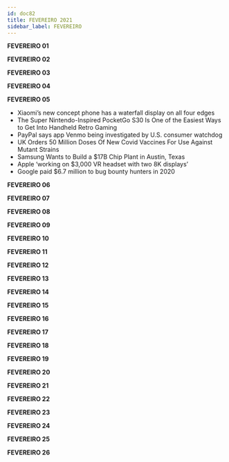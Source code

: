 ```yaml
---
id: doc82
title: FEVEREIRO 2021
sidebar_label: FEVEREIRO
---
```


**FEVEREIRO 01**

**FEVEREIRO 02**

**FEVEREIRO 03**

**FEVEREIRO 04**

**FEVEREIRO 05**

- Xiaomi’s new concept phone has a waterfall display on all four edges
- The Super Nintendo-Inspired PocketGo S30 Is One of the Easiest Ways to Get Into Handheld Retro Gaming
- PayPal says app Venmo being investigated by U.S. consumer watchdog
- UK Orders 50 Million Doses Of New Covid Vaccines For Use Against Mutant Strains
- Samsung Wants to Build a $17B Chip Plant in Austin, Texas
- Apple ‘working on $3,000 VR headset with two 8K displays’
- Google paid $6.7 million to bug bounty hunters in 2020

**FEVEREIRO 06**

**FEVEREIRO 07**

**FEVEREIRO 08**

**FEVEREIRO 09**

**FEVEREIRO 10**

**FEVEREIRO 11**

**FEVEREIRO 12**

**FEVEREIRO 13**

**FEVEREIRO 14**

**FEVEREIRO 15**

**FEVEREIRO 16**

**FEVEREIRO 17**

**FEVEREIRO 18**

**FEVEREIRO 19**

**FEVEREIRO 20**

**FEVEREIRO 21**

**FEVEREIRO 22**

**FEVEREIRO 23**

**FEVEREIRO 24**

**FEVEREIRO 25**

**FEVEREIRO 26**
